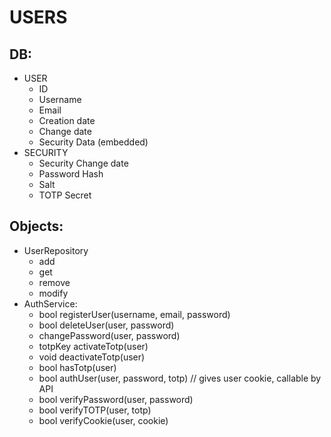 # USERS
## DB:
- USER
	+ ID
	+ Username
	+ Email
	+ Creation date
	+ Change date
	+ Security Data (embedded)
- SECURITY
	+ Security Change date
	+ Password Hash
	+ Salt
	+ TOTP Secret
## Objects:
- UserRepository
	+ add
	+ get
	+ remove
	+ modify
- AuthService:
	+ bool registerUser(username, email, password)
	+ bool deleteUser(user, password)
	+ changePassword(user, password)
	+ totpKey activateTotp(user)
	+ void deactivateTotp(user)
	+ bool hasTotp(user)
	+ bool authUser(user, password, totp) // gives user cookie, callable by API
	+ bool verifyPassword(user, password)
	+ bool verifyTOTP(user, totp)
	+ bool verifyCookie(user, cookie)
